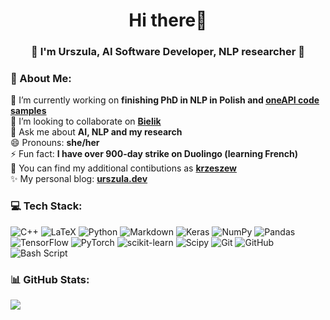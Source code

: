 <h1 align="center">Hi there👋</h1>
<h3 align="center">🐝 I'm Urszula, AI Software Developer, NLP researcher 🌸</h3>

### 💫 About Me:
🔭 I’m currently working on **finishing PhD in NLP in Polish and [oneAPI code samples](https://github.com/oneapi-src/oneAPI-samples)**<br>👯 I’m looking to collaborate on **[Bielik](https://bielik.ai/)**<br><!--🤝 I’m looking for help with<br>🌱 I’m currently learning <br>-->💬 Ask me about **AI, NLP and my research**<br>😄 Pronouns: **she/her**<br>⚡ Fun fact: **I have over 900-day strike on Duolingo (learning French)** <br>🐧 You can find my additional contibutions as **[krzeszew](https://github.com/krzeszew)**<br> ✨ My personal blog: **[urszula.dev](https://urszula.dev/)**

<!-- ### 🚀 Expertise: -->


### 💻 Tech Stack:
![C++](https://img.shields.io/badge/c++-%2300599C.svg?style=for-the-badge&logo=c%2B%2B&logoColor=white) ![LaTeX](https://img.shields.io/badge/latex-%23008080.svg?style=for-the-badge&logo=latex&logoColor=white) ![Python](https://img.shields.io/badge/python-3670A0?style=for-the-badge&logo=python&logoColor=ffdd54) ![Markdown](https://img.shields.io/badge/markdown-%23000000.svg?style=for-the-badge&logo=markdown&logoColor=white) ![Keras](https://img.shields.io/badge/Keras-%23D00000.svg?style=for-the-badge&logo=Keras&logoColor=white) ![NumPy](https://img.shields.io/badge/numpy-%23013243.svg?style=for-the-badge&logo=numpy&logoColor=white) ![Pandas](https://img.shields.io/badge/pandas-%23150458.svg?style=for-the-badge&logo=pandas&logoColor=white) ![TensorFlow](https://img.shields.io/badge/TensorFlow-%23FF6F00.svg?style=for-the-badge&logo=TensorFlow&logoColor=white) ![PyTorch](https://img.shields.io/badge/PyTorch-%23EE4C2C.svg?style=for-the-badge&logo=PyTorch&logoColor=white) ![scikit-learn](https://img.shields.io/badge/scikit--learn-%23F7931E.svg?style=for-the-badge&logo=scikit-learn&logoColor=white) ![Scipy](https://img.shields.io/badge/SciPy-%230C55A5.svg?style=for-the-badge&logo=scipy&logoColor=%white) ![Git](https://img.shields.io/badge/git-%23F05033.svg?style=for-the-badge&logo=git&logoColor=white) ![GitHub](https://img.shields.io/badge/github-%23121011.svg?style=for-the-badge&logo=github&logoColor=white) ![Bash Script](https://img.shields.io/badge/bash_script-%23121011.svg?style=for-the-badge&logo=gnu-bash&logoColor=white)

### 📊 GitHub Stats:

![](https://github-readme-stats.vercel.app/api/top-langs/?username=Posiadacz07&theme=graywhite&hide_border=true&include_all_commits=true&count_private=true&layout=compact)


<!--
**Posiadacz07/Posiadacz07** is a ✨ _special_ ✨ repository because its `README.md` (this file) appears on your GitHub profile.

Here are some ideas to get you started:

- 🔭 I’m currently working on ...
- 🌱 I’m currently learning ...
- 👯 I’m looking to collaborate on ...
- 🤔 I’m looking for help with ...
- 💬 Ask me about ...
- 📫 How to reach me: ...
- 😄 Pronouns: ...
- ⚡ Fun fact: ...
-->
